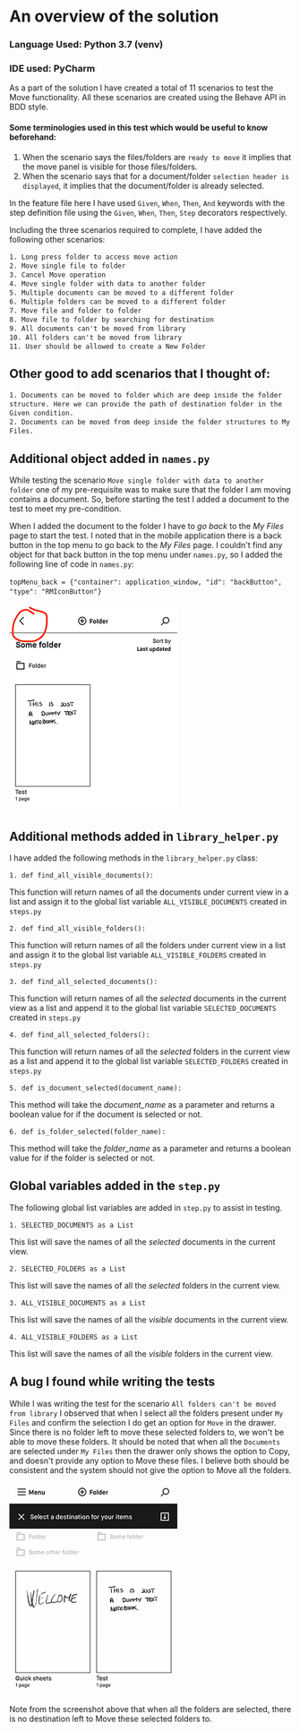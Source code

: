 An overview of the solution
===

### Language Used: Python 3.7 (venv)
### IDE used: PyCharm 


As a part of the solution I have created a total of 11 scenarios to test the Move functionality. 
All these scenarios are created using the Behave API in BDD style. 

#### Some terminologies used in this test which would be useful to know beforehand:
1. When the scenario says the files/folders are `ready to move` it implies that the move panel is visible for those files/folders.
2. When the scenario says that for a document/folder `selection header is displayed`, it implies that the document/folder is already selected.

In the feature file here I have used `Given`, `When`, `Then`, `And` keywords with the step definition file using the `Given`, `When`, `Then`, `Step` decorators respectively.

Including the three scenarios required to complete, I have added the following other scenarios:

    1. Long press folder to access move action
    2. Move single file to folder
    3. Cancel Move operation
    4. Move single folder with data to another folder
    5. Multiple documents can be moved to a different folder
    6. Multiple folders can be moved to a different folder
    7. Move file and folder to folder
    8. Move file to folder by searching for destination
    9. All documents can't be moved from library
    10. All folders can't be moved from library
    11. User should be allowed to create a New Folder

## Other good to add scenarios that I thought of:

    1. Documents can be moved to folder which are deep inside the folder structure. Here we can provide the path of destination folder in the Given condition.
    2. Documents can be moved from deep inside the folder structures to My Files. 

Additional object added in `names.py`
---
While testing the scenario `Move single folder with data to another folder` one of my pre-requisite was to make sure that the folder I am moving contains a document. So, before starting the test I added a document to the test to meet my pre-condition. 

When I added the document to the folder I have to _go back_ to the _My Files_ page to start the test. I noted that in the mobile application there is a back button in the top menu to go back to the _My Files_ page. 
I couldn't find any object for that back button in the top menu under `names.py`, so I added the following line of code in `names.py`:

`topMenu_back = {"container": application_window, "id": "backButton", "type": "RMIconButton"}`

![Back_Button](resources/backButton.png)

Additional methods added in `library_helper.py`
---
I have added the following methods in the `library_helper.py` class:

    1. def find_all_visible_documents():

This function will return names of all the documents under current view in a list and assign it to the global list variable `ALL_VISIBLE_DOCUMENTS` created in `steps.py`

    2. def find_all_visible_folders():

This function will return names of all the folders under current view in a list and assign it to the global list variable `ALL_VISIBLE_FOLDERS` created in `steps.py`

    3. def find_all_selected_documents():

This function will return names of all the _selected_ documents in the current view as a list and append it to the global list variable `SELECTED_DOCUMENTS` created in `steps.py`

    4. def find_all_selected_folders():

This function will return names of all the _selected_ folders in the current view as a list and append it to the global list variable `SELECTED_FOLDERS` created in `steps.py`

    5. def is_document_selected(document_name):

This method will take the _document_name_ as a parameter and returns a boolean value for if the document is selected or not.

    6. def is_folder_selected(folder_name):

This method will take the _folder_name_ as a parameter and returns a boolean value for if the folder is selected or not.

Global variables added in the `step.py`
---

The following global list variables are added in `step.py` to assist in testing.

    1. SELECTED_DOCUMENTS as a List
This list will save the names of all the _selected_ documents in the current view.

    2. SELECTED_FOLDERS as a List
This list will save the names of all the _selected_ folders in the current view.
    
    3. ALL_VISIBLE_DOCUMENTS as a List
This list will save the names of all the _visible_ documents in the current view.

    4. ALL_VISIBLE_FOLDERS as a List
This list will save the names of all the _visible_ folders in the current view.

A bug I found while writing the tests
---
While I was writing the test for the scenario `All folders can't be moved from library` I observed that when I select all the folders present under `My Files` and confirm the selection I do get an option for `Move` in the drawer. 
Since there is no folder left to move these selected folders to, we won't be able to move these folders. 
It should be noted that when all the `Documents` are selected under `My Files` then the drawer only shows the option to Copy, and doesn't provide any option to Move these files.
I believe both should be consistent and the system should not give the option to Move all the folders.

![Bug_Screenshot](resources/bug_multipleFolder.png)

Note from the screenshot above that when all the folders are selected, there is no destination left to Move these selected folders to. 

